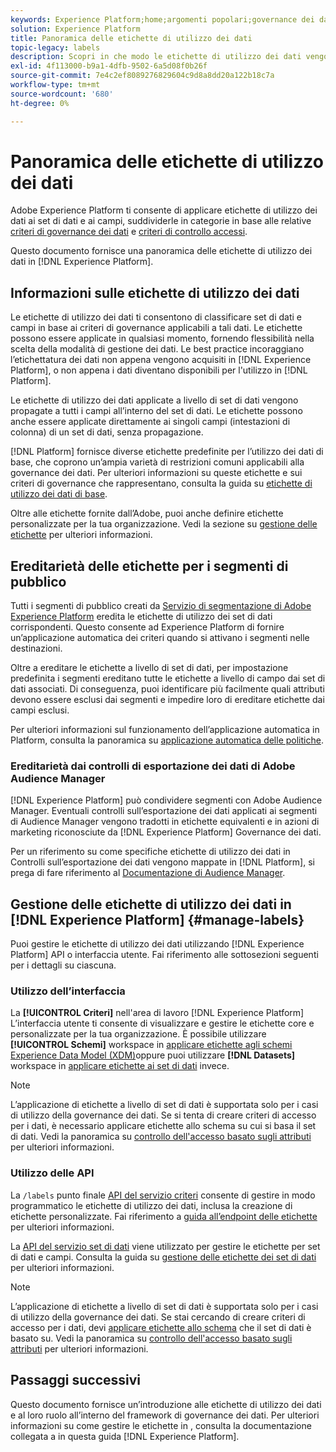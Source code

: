 ```yaml
---
keywords: Experience Platform;home;argomenti popolari;governance dei dati;api dell'etichetta di utilizzo dati;api del servizio criteri;panoramica delle etichette di utilizzo dati
solution: Experience Platform
title: Panoramica delle etichette di utilizzo dei dati
topic-legacy: labels
description: Scopri in che modo le etichette di utilizzo dei dati vengono utilizzate per rafforzare la conformità alla governance dei dati in Adobe Experience Platform.
exl-id: 4f113000-b9a1-4dfb-9502-6a5d08f0b26f
source-git-commit: 7e4c2ef8089276829604c9d8a8dd20a122b18c7a
workflow-type: tm+mt
source-wordcount: '680'
ht-degree: 0%

---
```


# Panoramica delle etichette di utilizzo dei dati

Adobe Experience Platform ti consente di applicare etichette di utilizzo dei dati ai set di dati e ai campi, suddividerle in categorie in base alle relative [criteri di governance dei dati](../policies/overview.md) e [criteri di controllo accessi](../../access-control/abac/ui/policies.md).

Questo documento fornisce una panoramica delle etichette di utilizzo dei dati in [!DNL Experience Platform].

## Informazioni sulle etichette di utilizzo dei dati

Le etichette di utilizzo dei dati ti consentono di classificare set di dati e campi in base ai criteri di governance applicabili a tali dati. Le etichette possono essere applicate in qualsiasi momento, fornendo flessibilità nella scelta della modalità di gestione dei dati. Le best practice incoraggiano l’etichettatura dei dati non appena vengono acquisiti in [!DNL Experience Platform], o non appena i dati diventano disponibili per l&#39;utilizzo in [!DNL Platform].

Le etichette di utilizzo dei dati applicate a livello di set di dati vengono propagate a tutti i campi all’interno del set di dati. Le etichette possono anche essere applicate direttamente ai singoli campi (intestazioni di colonna) di un set di dati, senza propagazione.

[!DNL Platform] fornisce diverse etichette predefinite per l’utilizzo dei dati di base, che coprono un’ampia varietà di restrizioni comuni applicabili alla governance dei dati. Per ulteriori informazioni su queste etichette e sui criteri di governance che rappresentano, consulta la guida su [etichette di utilizzo dei dati di base](reference.md).

Oltre alle etichette fornite dall’Adobe, puoi anche definire etichette personalizzate per la tua organizzazione. Vedi la sezione su [gestione delle etichette](#manage-labels) per ulteriori informazioni.

## Ereditarietà delle etichette per i segmenti di pubblico

Tutti i segmenti di pubblico creati da [Servizio di segmentazione di Adobe Experience Platform](../../segmentation/home.md) eredita le etichette di utilizzo dei set di dati corrispondenti. Questo consente ad Experience Platform di fornire un’applicazione automatica dei criteri quando si attivano i segmenti nelle destinazioni.

Oltre a ereditare le etichette a livello di set di dati, per impostazione predefinita i segmenti ereditano tutte le etichette a livello di campo dai set di dati associati. Di conseguenza, puoi identificare più facilmente quali attributi devono essere esclusi dai segmenti e impedire loro di ereditare etichette dai campi esclusi.

Per ulteriori informazioni sul funzionamento dell’applicazione automatica in Platform, consulta la panoramica su [applicazione automatica delle politiche](../enforcement/auto-enforcement.md).

### Ereditarietà dai controlli di esportazione dei dati di Adobe Audience Manager

[!DNL Experience Platform] può condividere segmenti con Adobe Audience Manager. Eventuali controlli sull’esportazione dei dati applicati ai segmenti di Audience Manager vengono tradotti in etichette equivalenti e in azioni di marketing riconosciute da [!DNL Experience Platform] Governance dei dati.

Per un riferimento su come specifiche etichette di utilizzo dei dati in Controlli sull’esportazione dei dati vengono mappate in [!DNL Platform], si prega di fare riferimento al [Documentazione di Audience Manager](https://experienceleague.adobe.com/docs/audience-manager/user-guide/implementation-integration-guides/integration-experience-platform/aam-aep-audience-sharing.html#aam-data-export-control-in-aep).

## Gestione delle etichette di utilizzo dei dati in [!DNL Experience Platform] {#manage-labels}

Puoi gestire le etichette di utilizzo dei dati utilizzando [!DNL Experience Platform] API o interfaccia utente. Fai riferimento alle sottosezioni seguenti per i dettagli su ciascuna.

### Utilizzo dell’interfaccia

La **[!UICONTROL Criteri]** nell&#39;area di lavoro [!DNL Experience Platform] L’interfaccia utente ti consente di visualizzare e gestire le etichette core e personalizzate per la tua organizzazione. È possibile utilizzare **[!UICONTROL Schemi]** workspace in [applicare etichette agli schemi Experience Data Model (XDM)](../../xdm/tutorials/labels.md)oppure puoi utilizzare **[!DNL Datasets]** workspace in [applicare etichette ai set di dati](./user-guide.md) invece.

>[!NOTE]
>
>L’applicazione di etichette a livello di set di dati è supportata solo per i casi di utilizzo della governance dei dati. Se si tenta di creare criteri di accesso per i dati, è necessario applicare etichette allo schema su cui si basa il set di dati. Vedi la panoramica su [controllo dell&#39;accesso basato sugli attributi](../../access-control/abac/overview.md) per ulteriori informazioni.

### Utilizzo delle API

La `/labels` punto finale [API del servizio criteri](https://www.adobe.io/experience-platform-apis/references/policy-service/) consente di gestire in modo programmatico le etichette di utilizzo dei dati, inclusa la creazione di etichette personalizzate. Fai riferimento a [guida all’endpoint delle etichette](../api/labels.md) per ulteriori informazioni.

La [API del servizio set di dati](https://www.adobe.io/experience-platform-apis/references/dataset-service/) viene utilizzato per gestire le etichette per set di dati e campi. Consulta la guida su [gestione delle etichette dei set di dati](./dataset-api.md) per ulteriori informazioni.

>[!NOTE]
>
>L’applicazione di etichette a livello di set di dati è supportata solo per i casi di utilizzo della governance dei dati. Se stai cercando di creare criteri di accesso per i dati, devi [applicare etichette allo schema](../../xdm/tutorials/labels.md) che il set di dati è basato su. Vedi la panoramica su [controllo dell&#39;accesso basato sugli attributi](../../access-control/abac/overview.md) per ulteriori informazioni.

## Passaggi successivi

Questo documento fornisce un’introduzione alle etichette di utilizzo dei dati e al loro ruolo all’interno del framework di governance dei dati. Per ulteriori informazioni su come gestire le etichette in , consulta la documentazione collegata a in questa guida [!DNL Experience Platform].

